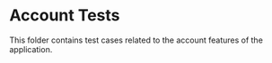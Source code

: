 # Account Tests

This folder contains test cases related to the account features of the application.
